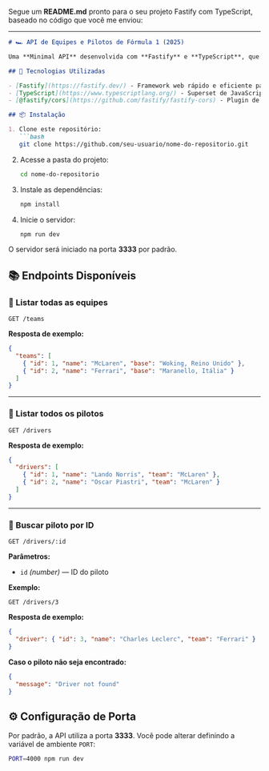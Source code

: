 Segue um **README.md** pronto para o seu projeto Fastify com TypeScript, baseado no código que você me enviou:

---

````markdown
# 🏎️ API de Equipes e Pilotos de Fórmula 1 (2025)

Uma **Minimal API** desenvolvida com **Fastify** e **TypeScript**, que fornece dados de equipes e pilotos da temporada 2025 da Fórmula 1.

## 🚀 Tecnologias Utilizadas

- [Fastify](https://fastify.dev/) - Framework web rápido e eficiente para Node.js
- [TypeScript](https://www.typescriptlang.org/) - Superset de JavaScript com tipagem estática
- [@fastify/cors](https://github.com/fastify/fastify-cors) - Plugin de CORS para Fastify

## 📦 Instalação

1. Clone este repositório:
   ```bash
   git clone https://github.com/seu-usuario/nome-do-repositorio.git
````

2. Acesse a pasta do projeto:

   ```bash
   cd nome-do-repositorio
   ```

3. Instale as dependências:

   ```bash
   npm install
   ```

4. Inicie o servidor:

   ```bash
   npm run dev
   ```

O servidor será iniciado na porta **3333** por padrão.

## 📚 Endpoints Disponíveis

### 🔹 Listar todas as equipes

```
GET /teams
```

**Resposta de exemplo:**

```json
{
  "teams": [
    { "id": 1, "name": "McLaren", "base": "Woking, Reino Unido" },
    { "id": 2, "name": "Ferrari", "base": "Maranello, Itália" }
  ]
}
```

---

### 🔹 Listar todos os pilotos

```
GET /drivers
```

**Resposta de exemplo:**

```json
{
  "drivers": [
    { "id": 1, "name": "Lando Norris", "team": "McLaren" },
    { "id": 2, "name": "Oscar Piastri", "team": "McLaren" }
  ]
}
```

---

### 🔹 Buscar piloto por ID

```
GET /drivers/:id
```

**Parâmetros:**

* `id` *(number)* — ID do piloto

**Exemplo:**

```
GET /drivers/3
```

**Resposta de exemplo:**

```json
{
  "driver": { "id": 3, "name": "Charles Leclerc", "team": "Ferrari" }
}
```

**Caso o piloto não seja encontrado:**

```json
{
  "message": "Driver not found"
}
```

## ⚙️ Configuração de Porta

Por padrão, a API utiliza a porta **3333**.
Você pode alterar definindo a variável de ambiente `PORT`:

```bash
PORT=4000 npm run dev
```

